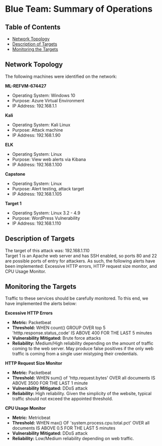 # Blue Team: Summary of Operations
## **Table of Contents**
- [Network Topology](https://github.com/GarinJTanner/Final-Project/blob/main/Blue-Team.md#network-topology)
- [Description of Targets](https://github.com/GarinJTanner/Final-Project/blob/main/Blue-Team.md#description-of-targets)
- [Monitoring the Targets](https://github.com/GarinJTanner/Final-Project/blob/main/Blue-Team.md#monitoring-the-targets)


## Network Topology  
  
The following machines were identified on the network:

**ML-REFVM-674427**  
- Operating System: Windows 10  
- Purpose: Azure Virtual Environment  
- IP Address: 192.168.1.1  
  
**Kali**  
- Operating System: Kali Linux  
- Purpose: Attack machine  
- IP Address: 192.168.1.90  
  
**ELK**  
- Operating System: Linux  
- Purpose: View web alerts via Kibana  
- IP Address: 192.168.1.100  
  
**Capstone**  
- Operating System: Linux  
- Purpose: Alert testing, attack target  
- IP Address: 192.168.1.105  

**Target 1**
- Operating System: Linux 3.2 - 4.9
- Purpose: WordPress Vulnerability
- IP Address: 192.168.1.110
  

## Description of Targets
  The target of this attack was: 192.168.1.110  
  Target 1 is an Apache web server and has SSH enabled, so ports 80 and 22 are possible ports of entry for attackers. As such, the following alerts have been implemented: Excessive HTTP errors, HTTP request size monitor, and CPU Usage Monitor.  
  

## Monitoring the Targets
  Traffic to these services should be carefully monitored. To this end, we have implemented the alerts below:  
   
 
**Excessive HTTP Errors**  
- **Metric:** Packetbeat  
- **Threshold:** WHEN count() GROUP OVER top 5 'htttp.response.status_code' IS ABOVE 400 FOR THE LAST 5 minutes  
- **Vulnerability Mitigated:** Brute force attacks  
- **Reliability:** Medium/High reliability depending on the amount of traffic coming to the web server. May produce false positives if the only web traffic is coming from a single user mistyping their credentials.  
  

**HTTP Request Size Monitor**  
- **Metric:** Packetbeat  
- **Threshold:** WHEN sum() of 'http.request.bytes' OVER all documents IS ABOVE 3500 FOR THE LAST 1 minute  
- **Vulnerability Mitigated:** DDoS attack  
-  **Reliability:** High reliability. Given the simplicity of the website, typical traffic should not exceed the appointed threshold.   

**CPU Usage Monitor**  
- **Metric:** Metricbeat  
- **Threshold:** WHEN max() OF 'system.process.cpu.total.pct' OVER all documents IS ABOVE 0.5 FOR THE LAST 5 minutes  
- **Vulnerability Mitigated:** DDoS attack  
- **Reliability:** Low/Medium reliability depending on web traffic.
